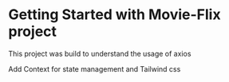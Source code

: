 # Getting Started with Movie-Flix project
This project was build to understand the usage of axios

Add Context for state management and Tailwind css
